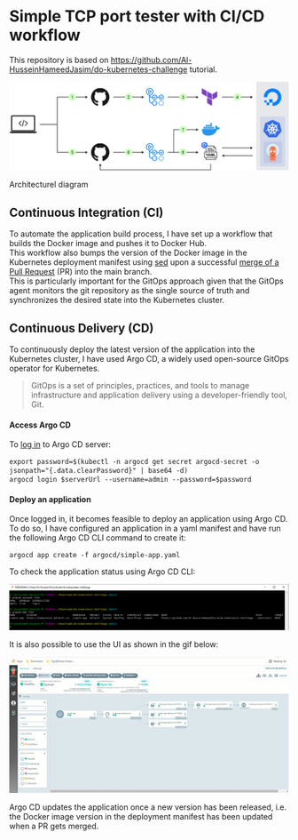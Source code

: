 # Simple TCP port tester with CI/CD workflow
This repository is based on https://github.com/Al-HusseinHameedJasim/do-kubernetes-challenge tutorial.

![Architectural diagram](images/diagram.png)

Architecturel diagram

## Continuous Integration (CI)
To automate the application build process, I have set up a workflow that builds the Docker image and pushes it to Docker Hub. <br>
This workflow also bumps the version of the Docker image in the Kubernetes deployment manifest using [sed](https://www.baeldung.com/linux/sed-substitution-variables#:~:text=sh%0AMY_DATE%3D%24(date)-,sed%20%2Di%20%2Dr%20%22s/%5E(CURRENT_TIME%20%3D).*/%5C1%20%24MY_DATE/%22%20test.txt,-Now%2C%20let%E2%80%99s%20test) upon a successful [merge of a Pull Request](https://github.community/t/trigger-workflow-only-on-pull-request-merge/17359/9) (PR) into the main branch. <br>
This is particularly important for the GitOps approach given that the GitOps agent monitors the git repository as the single source of truth and synchronizes the desired state into the Kubernetes cluster.

## Continuous Delivery (CD)
To continuously deploy the latest version of the application into the Kubernetes cluster, I have used Argo CD, a widely used open-source GitOps operator for Kubernetes.
> GitOps is a set of principles, practices, and tools to manage infrastructure and application delivery using a developer-friendly tool, Git.

#### Access Argo CD
To [log in](https://github.com/bitnami/charts/blob/master/bitnami/argo-cd/templates/NOTES.txt#:~:text=echo%20%22Password%3A%20%24(kubectl%20%2Dn%20%7B%7B%20.Release.Namespace%20%7D%7D%20get%20secret%20argocd%2Dsecret%20%2Do%20jsonpath%3D%22%7B.data.clearPassword%7D%22%20%7C%20base64%20%2Dd)%22) to Argo CD server:
```
export password=$(kubectl -n argocd get secret argocd-secret -o jsonpath="{.data.clearPassword}" | base64 -d)
argocd login $serverUrl --username=admin --password=$password
```

#### Deploy an application
Once logged in, it becomes feasible to deploy an application using Argo CD. To do so, I have configured an application in a yaml manifest and have run the following Argo CD CLI command to create it:
```
argocd app create -f argocd/simple-app.yaml
```
To check the application status using Argo CD CLI:

![Argo CD CLI](images/ArgoCD_CLI.png)

It is also possible to use the UI as shown in the gif below:

![Argo CD UI](images/ArgoCD_UI.gif)

Argo CD updates the application once a new version has been released, i.e. the Docker image version in the deployment manifest has been updated when a PR gets merged.
